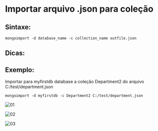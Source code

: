 # Importar arquivo .json para coleção

## Sintaxe:
``` 
mongoimport -d database_name -c collection_name outfile.json
```

## Dicas:

## Exemplo: 
Importar para myfirstdb database a coleção Department2 do arquivo C:/test/department.json                
``` 
mongoimport -d myfirstdb -c Department2 C:/test/department.json
```

![01](https://raw.githubusercontent.com/brunogoncalves/docs/master/mongodb/imagens/importjson01.png)

![02](https://raw.githubusercontent.com/brunogoncalves/docs/master/mongodb/imagens/importjson02.png)

![03](https://raw.githubusercontent.com/brunogoncalves/docs/master/mongodb/imagens/importjson03.png)


